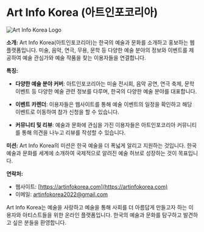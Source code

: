 # Art Info Korea (아트인포코리아)

![Art Info Korea Logo](https://ycuajmirzlqpgzuonzca.supabase.co/storage/v1/object/public/artinfo/advertisements/artinfo2.png)

**소개:**
Art Info Korea(아트인포코리아)는 한국의 예술과 문화를 소개하고 홍보하는 웹 플랫폼입니다. 미술, 음악, 연극, 무용, 문학 등 다양한 예술 분야의 정보와 이벤트를 제공하여 예술 관심가와 예술 작품을 찾는 이용자들을 연결합니다.

**특징:**

- **다양한 예술 분야 커버**: 아트인포코리아는 미술 전시회, 음악 공연, 연극 축제, 문학 이벤트 등 다양한 예술 관련 정보를 다루며, 한국의 다양한 예술 분야를 대표합니다.

- **이벤트 카렌더**: 이용자들은 웹사이트를 통해 예술 이벤트의 일정을 확인하고 해당 이벤트로 이동하여 참가 신청을 할 수 있습니다.

<!-- - **아티스트와 크리에이터 지원**: 아트인포코리아는 한국의 예술가와 크리에이터들을 지원하고, 작품 홍보와 아티스트 프로필을 제공합니다. -->

- **커뮤니티 및 리뷰**: 예술과 문화에 관심을 가진 이용자들은 아트인포코리아 커뮤니티를 통해 의견을 나누고 리뷰를 작성할 수 있습니다.

**미션:**
Art Info Korea의 미션은 한국 예술을 더 폭넓게 알리고 지원하는 것입니다. 한국 예술과 문화를 세계에 소개하여 국제적으로 알려진 예술 허브로 성장하는 것이 목표입니다.

**연락처:**

- 웹사이트: [https://artinfokorea.com](https://artinfokorea.com)
- 이메일: artinfokorea2022@gmail.com

Art Info Korea는 예술을 사랑하고 예술을 통해 사회를 더 아름답게 만들고자 하는 이용자와 아티스트들을 위한 온라인 플랫폼입니다. 한국의 예술과 문화를 탐구하고 발견하고 싶은 분들을 환영합니다.

